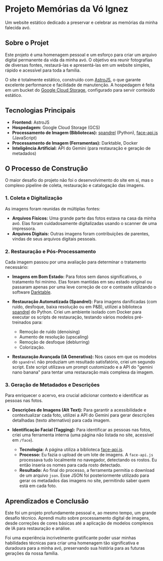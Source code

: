 # Projeto Memórias da Vó Ignez

Um website estático dedicado a preservar e celebrar as memórias da minha falecida avó.

## Sobre o Projet

Este projeto é uma homenagem pessoal e um esforço para criar um arquivo digital permanente da vida da minha avó. O objetivo era reunir fotografias de diversas fontes, restaurá-las e apresentá-las em um website simples, rápido e acessível para toda a família.

O site é totalmente estático, construído com [AstroJS](https://astro.build/), o que garante excelente performance e facilidade de manutenção. A hospedagem é feita em um bucket do [Google Cloud Storage](https://cloud.google.com/storage), configurado para servir conteúdo estático.

## Tecnologias Principais

- **Frontend:** AstroJS
- **Hospedagem:** Google Cloud Storage (GCS)
- **Processamento de Imagem (Bibliotecas):** [spandrel](https://pypi.org/project/spandrel/) (Python), [face-api.js](https://justadudewhohacks.github.io/face-api.js/docs/index.html) (JavaScript)
- **Processamento de Imagem (Ferramentas):** Darktable, Docker
- **Inteligência Artificial:** API do Gemini (para restauração e geração de metadados)

## O Processo de Construção

O maior desafio do projeto não foi o desenvolvimento do site em si, mas o complexo pipeline de coleta, restauração e catalogação das imagens.

### 1. Coleta e Digitalização

As imagens foram reunidas de múltiplas fontes:

- **Arquivos Físicos:** Uma grande parte das fotos estava na casa da minha avó. Elas foram cuidadosamente digitalizadas usando o scanner de uma impressora.
- **Arquivos Digitais:** Outras imagens foram contribuições de parentes, vindas de seus arquivos digitais pessoais.

### 2. Restauração e Pós-Processamento

Cada imagem passou por uma avaliação para determinar o tratamento necessário:

- **Imagens em Bom Estado:** Para fotos sem danos significativos, o tratamento foi mínimo. Elas foram mantidas em seu estado original ou passaram apenas por uma leve correção de cor e contraste utilizando o software [Darktable](https://www.darktable.org/).

- **Restauração Automatizada (Spandrel):** Para imagens danificadas (com ruído, desfoque, baixa resolução ou em P&B), utilizei a biblioteca [spandrel](https://pypi.org/project/spandrel/) do Python. Criei um ambiente isolado com Docker para executar os scripts de restauração, testando vários modelos pré-treinados para:
  - Remoção de ruído (denoising)
  - Aumento de resolução (upscaling)
  - Remoção de desfoque (deblurring)
  - Colorização.

- **Restauração Avançada (IA Generativa):** Nos casos em que os modelos do `spandrel` não produziam um resultado satisfatório, criei um segundo script. Este script utilizava um prompt customizado e a API do "gemini nano banana" para tentar uma restauração mais complexa da imagem.

### 3. Geração de Metadados e Descrições

Para enriquecer o acervo, era crucial adicionar contexto e identificar as pessoas nas fotos.

- **Descrições de Imagens (Alt Text):** Para garantir a acessibilidade e contextualizar cada foto, utilizei a API do Gemini para gerar descrições detalhadas (texto alternativo) para cada imagem.

- **Identificação Facial (Tagging):** Para identificar as pessoas nas fotos, criei uma ferramenta interna (uma página não listada no site, acessível em `/face`).
  - **Tecnologia:** A página utiliza a biblioteca [face-api.js](https://justadudewhohacks.github.io/face-api.js/docs/index.html).
  - **Processo:** Eu fazia o upload de um lote de imagens. A `face-api.js` processava tudo localmente no navegador, detectando os rostos. Eu então inseria os nomes para cada rosto detectado.
  - **Resultado:** Ao final do processo, a ferramenta permitia o download de um arquivo `json`. Esse JSON foi posteriormente utilizado para gerar os metadados das imagens no site, permitindo saber quem está em cada foto.

## Aprendizados e Conclusão

Este foi um projeto profundamente pessoal e, ao mesmo tempo, um grande desafio técnico. Aprendi muito sobre processamento digital de imagens, desde correções de cores básicas até a aplicação de modelos complexos de IA para restauração e análise.

Foi uma experiência incrivelmente gratificante poder usar minhas habilidades técnicas para criar uma homenagem tão significativa e duradoura para a minha avó, preservando sua história para as futuras gerações da nossa família.
